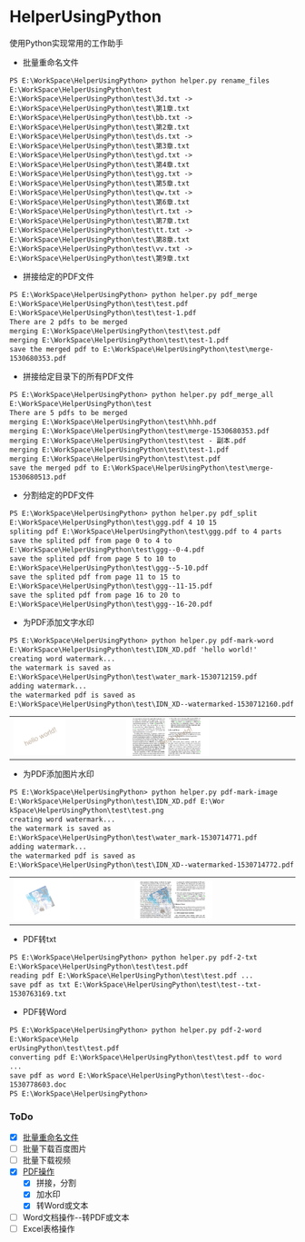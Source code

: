 # HelperUsingPython
使用Python实现常用的工作助手

- 批量重命名文件

```
PS E:\WorkSpace\HelperUsingPython> python helper.py rename_files E:\WorkSpace\HelperUsingPython\test
E:\WorkSpace\HelperUsingPython\test\3d.txt -> E:\WorkSpace\HelperUsingPython\test\第1章.txt
E:\WorkSpace\HelperUsingPython\test\bb.txt -> E:\WorkSpace\HelperUsingPython\test\第2章.txt
E:\WorkSpace\HelperUsingPython\test\ds.txt -> E:\WorkSpace\HelperUsingPython\test\第3章.txt
E:\WorkSpace\HelperUsingPython\test\gd.txt -> E:\WorkSpace\HelperUsingPython\test\第4章.txt
E:\WorkSpace\HelperUsingPython\test\gg.txt -> E:\WorkSpace\HelperUsingPython\test\第5章.txt
E:\WorkSpace\HelperUsingPython\test\qw.txt -> E:\WorkSpace\HelperUsingPython\test\第6章.txt
E:\WorkSpace\HelperUsingPython\test\rt.txt -> E:\WorkSpace\HelperUsingPython\test\第7章.txt
E:\WorkSpace\HelperUsingPython\test\tt.txt -> E:\WorkSpace\HelperUsingPython\test\第8章.txt
E:\WorkSpace\HelperUsingPython\test\vv.txt -> E:\WorkSpace\HelperUsingPython\test\第9章.txt
```

- 拼接给定的PDF文件
    
```
PS E:\WorkSpace\HelperUsingPython> python helper.py pdf_merge E:\WorkSpace\HelperUsingPython\test\test.pdf E:\WorkSpace\HelperUsingPython\test\test-1.pdf
There are 2 pdfs to be merged
merging E:\WorkSpace\HelperUsingPython\test\test.pdf
merging E:\WorkSpace\HelperUsingPython\test\test-1.pdf
save the merged pdf to E:\WorkSpace\HelperUsingPython\test\merge-1530680353.pdf
```
    
- 拼接给定目录下的所有PDF文件

```
PS E:\WorkSpace\HelperUsingPython> python helper.py pdf_merge_all E:\WorkSpace\HelperUsingPython\test
There are 5 pdfs to be merged
merging E:\WorkSpace\HelperUsingPython\test\hhh.pdf
merging E:\WorkSpace\HelperUsingPython\test\merge-1530680353.pdf
merging E:\WorkSpace\HelperUsingPython\test\test - 副本.pdf
merging E:\WorkSpace\HelperUsingPython\test\test-1.pdf
merging E:\WorkSpace\HelperUsingPython\test\test.pdf
save the merged pdf to E:\WorkSpace\HelperUsingPython\test\merge-1530680513.pdf
```

- 分割给定的PDF文件

```
PS E:\WorkSpace\HelperUsingPython> python helper.py pdf_split E:\WorkSpace\HelperUsingPython\test\ggg.pdf 4 10 15
spliting pdf E:\WorkSpace\HelperUsingPython\test\ggg.pdf to 4 parts 
save the splited pdf from page 0 to 4 to E:\WorkSpace\HelperUsingPython\test\ggg--0-4.pdf
save the splited pdf from page 5 to 10 to E:\WorkSpace\HelperUsingPython\test\ggg--5-10.pdf
save the splited pdf from page 11 to 15 to E:\WorkSpace\HelperUsingPython\test\ggg--11-15.pdf
save the splited pdf from page 16 to 20 to E:\WorkSpace\HelperUsingPython\test\ggg--16-20.pdf
```

- 为PDF添加文字水印

```
PS E:\WorkSpace\HelperUsingPython> python helper.py pdf-mark-word E:\WorkSpace\HelperUsingPython\test\IDN_XD.pdf 'hello world!'
creating word watermark...
the watermark is saved as E:\WorkSpace\HelperUsingPython\test\water_mark-1530712159.pdf
adding watermark...
the watermarked pdf is saved as E:\WorkSpace\HelperUsingPython\test\IDN_XD--watermarked-1530712160.pdf
```

<table align="center" border="0"><tr>
<td>
<img src="/files/文字水印.png" width="50%"/>
</td>
<td>
<img src="/files/文字水印PDF.png" width="50%"/>
</td>
</tr></table>

- 为PDF添加图片水印

```
PS E:\WorkSpace\HelperUsingPython> python helper.py pdf-mark-image E:\WorkSpace\HelperUsingPython\test\IDN_XD.pdf E:\Wor
kSpace\HelperUsingPython\test\test.png
creating word watermark...
the watermark is saved as E:\WorkSpace\HelperUsingPython\test\water_mark-1530714771.pdf
adding watermark...
the watermarked pdf is saved as E:\WorkSpace\HelperUsingPython\test\IDN_XD--watermarked-1530714772.pdf
```
<table align="center" border="0">
<tr>
<td><img src="/files/图片水印.png" width="50%"/></td>
<td><img src="/files/图片水印PDF.png" width="50%"/></td>
</tr>
</table>

- PDF转txt
```
PS E:\WorkSpace\HelperUsingPython> python helper.py pdf-2-txt E:\WorkSpace\HelperUsingPython\test\test.pdf
reading pdf E:\WorkSpace\HelperUsingPython\test\test.pdf ...
save pdf as txt E:\WorkSpace\HelperUsingPython\test\test--txt-1530763169.txt
```

- PDF转Word
```
PS E:\WorkSpace\HelperUsingPython> python helper.py pdf-2-word E:\WorkSpace\Help
erUsingPython\test\test.pdf
converting pdf E:\WorkSpace\HelperUsingPython\test\test.pdf to word ...
save pdf as word E:\WorkSpace\HelperUsingPython\test\test--doc-1530778603.doc
PS E:\WorkSpace\HelperUsingPython>
```

### ToDo
- [x] [批量重命名文件](/batch_rename_file.py)
- [ ] 批量下载百度图片 
- [ ] 批量下载视频
- [x] [PDF操作](/pdf_helper.py)
    - [x] 拼接，分割
    - [x] 加水印
    - [x] 转Word或文本
- [ ] Word文档操作--转PDF或文本
- [ ] Excel表格操作